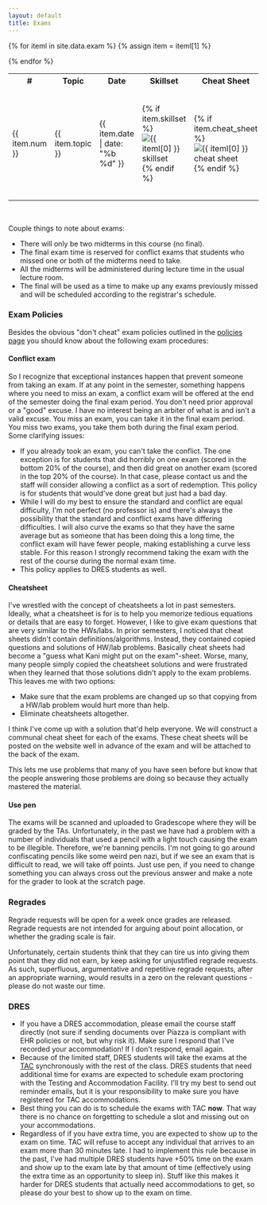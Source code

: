 ```yaml
---
layout: default
title: Exams
---
```


<table id="customers">
  <tr>
    <th> # </th>
    <th>Topic</th>
    <th>Date</th>
    <th>Skillset</th>
    <th>Cheat Sheet</th>
    <th>Sample 1</th>
    <th>Exam & Solutions</th>
  </tr>
  {% for iteml in site.data.exam %}  
    {% assign item = iteml[1] %}
    <tr>
        <td>{{ item.num }}</td>
        <td> {{ item.topic }} </td>
        <td> {{ item.date | date: "%b %d" }} </td>
        <td> 
        <!-- Skillset  -->
            {% if item.skillset %}
            <a href="{{ site.base }}{{ item.skillset }}"
                style="text-decoration: none">
                <img class="homework-icon"
                    alt="{{ iteml[0] }} skillset"
                    title="{{ iteml[0] }} skillset"
                    src="{{ site.base }}/img/icons/notes.png" />
            </a>
            {% endif %}
        </td>
        <td> 
        <!-- Cheatsheet  -->
            {% if item.cheat_sheet %}
            <a href="{{ site.base }}{{ item.cheat_sheet }}"
                style="text-decoration: none">
                <img class="homework-icon"
                    alt="{{ iteml[0] }} cheat sheet"
                    title="{{ iteml[0] }} cheat sheet"
                    src="{{ site.base }}/img/icons/cheat_sheet_icon.png" />
            </a>
            {% endif %}
        </td>
        <td> 
        <!-- Sample Exam 1 -->
            {% if item.samp_exam1 %}
            <a href="{{ site.base }}{{ item.samp_exam1 }}"
                style="text-decoration: none">
                <img class="homework-icon"
                    alt="{{ iteml[0] }} sample exam"
                    title="{{ iteml[0] }} sample exam"
                    src="{{ site.base }}/img/icons/lab_questions.png" />
            </a>
            {% endif %}
            {% if item.samp_exam2_sol %}
            <a href="{{ site.base }}{{ item.samp_exam1_sol }}"
                style="text-decoration: none">
                <img class="homework-icon"
                    alt="{{ iteml[0] }} exam solutions"
                    title="{{ iteml[0] }} exam solutions"
                    src="{{ site.base }}/img/icons/lab_solutions.png" />
            </a>
            {% endif %}              
        </td>       
        <td> 
            {% if item.exam_questions %}
            <a href="{{ site.base }}{{ item.exam_questions }}"
                style="text-decoration: none">
                <img class="homework-icon"
                    alt="{{ iteml[0] }} exam questions"
                    title="{{ iteml[0] }} exam questions"
                    src="{{ site.base }}/img/icons/lab_questions.png" />
            </a>
            {% endif %}
            {% if item.exam_solutions %}
            <a href="{{ site.base }}{{ item.exam_solutions }}"
                style="text-decoration: none">
                <img class="homework-icon"
                    alt="{{ iteml[0] }} exam solutions"
                    title="{{ iteml[0] }} exam solutions"
                    src="{{ site.base }}/img/icons/lab_solutions.png" />
            </a>
            {% endif %}
        </td>
    </tr>        


  {% endfor %}

</table>



&nbsp;

Couple things to note about exams:
- There will only be two midterms in this course (no final).
- The final exam time is reserved for conflict exams that students who missed one or both of the midterms need to take.
- All the midterms will be administered during lecture time in the usual lecture room. 
- The final will be used as a time to make up any exams previously missed and will be scheduled according to the registrar's schedule. 

### Exam Policies

Besides the obvious "don't cheat" exam policies outlined in the [policies page](/policies/cheating) you should know about the following exam procedures: 

#### Conflict exam 

So I recognize that exceptional instances happen that prevent someone from taking an exam. If at any point in the semester, something happens where you need to miss an exam, a conflict exam will be offered at the end of the semester doing the final exam period. You don't need prior approval or a "good" excuse. I have no interest being an arbiter of what is and isn't a valid excuse. You miss an exam, you can take it in the final exam period. You miss two exams, you take them both during the final exam period. Some clarifying issues: 

- If you already took an exam, you can't take the conflict. The one exception is for students that did horribly on one exam (scored in the bottom 20% of the course), and then did great on another exam (scored in the top 20% of the course). In that case, please contact us and the staff will consider allowing a conflict as a sort of redemption. This policy is for students that would've done great but just had a bad day. 
- While I will do my best to ensure the standard and conflict are equal difficulty, I'm not perfect (no professor is) and there's always the possibility that the standard and conflict exams have differing difficulties. I will also curve the exams so that they have the same average but as someone that has been doing this a long time, the conflict exam will have fewer people, making establishing a curve less stable. For this reason I strongly recommend taking the exam with the rest of the course during the normal exam time.  
- This policy applies to DRES students as well. 

#### Cheatsheet

I've wrestled with the concept of cheatsheets a lot in past semesters. Ideally, what a cheatsheet is for is to help you memorize tedious equations or details that are easy to forget. However, I like to give exam questions that are very similar to the HWs/labs. In prior semesters, I noticed that cheat sheets didn't contain definitions/algorithms. Instead, they contained copied questions and solutions of HW/lab problems. Basically cheat sheets had become a "guess what Kani might put on the exam"-sheet. Worse, many, many people simply copied the cheatsheet solutions and were frustrated when they learned that those solutions didn't apply to the exam problems. This leaves me with two options: 

- Make sure that the exam problems are changed up so that copying from a HW/lab problem would hurt more than help. 
- Eliminate cheatsheets altogether. 

I think I've come up with a solution that'd help everyone. We will construct a communal cheat sheet for each of the exams. These cheat sheets will be posted on the website well in advance of the exam and will be attached to the back of the exam. 

This lets me use problems that many of you have seen before but know that the people answering those problems are doing so because they actually mastered the material. 

#### Use pen

The exams will be scanned and uploaded to Gradescope where they will be graded by the TAs. Unfortunately, in the past we have had a problem with a number of individuals that used a pencil with a light touch causing the exam to be illegible. Therefore, we're banning pencils. I'm not going to go around confiscating pencils like some weird pen nazi, but if we see an exam that is difficult to read, we will take off points. Just use pen, if you need to change something you can always cross out the previous answer and make a note for the grader to look at the scratch page.  


### Regrades

Regrade requests will be open for a week once grades are released. Regrade requests are not intended for arguing about point allocation, or whether the grading scale is fair.

Unfortunately, certain students think that they can tire us into giving them point that they did not earn, by keep asking for unjustified regrade requests. As such, superfluous, argumentative and repetitive regrade requests, after an appropriate warning, would results in a zero on the relevant questions - please do not waste our time.

### DRES
- If you have a DRES accommodation, please email the course staff directly (not sure if sending documents over Piazza is compliant with EHR policies or not, but why risk it). Make sure I respond that I've recorded your accommodation! If I don't respond, email again. 
- Because of the limited staff, DRES students will take the exams at the [TAC](https://dres.illinois.edu/accommodations/testing-accommodations-center/) synchronously with the rest of the class. DRES students that need additional time for exams are expected to schedule exam proctoring with the Testing and Accommodation Facility. I'll try my best to send out reminder emails, but it is your responsibility to make sure you have registered for TAC accommodations. 
- Best thing you can do is to schedule the exams with TAC **now**. That way there is no chance on forgetting to schedule a slot and missing out on your accommodations.  
- Regardless of if you have extra time, you are expected to show up to the exam on time. TAC will refuse to accept any individual that arrives to an exam more than 30 minutes late. I had to implement this rule because in the past, I've had multiple DRES students have +50% time on the exam and show up to the exam late by that amount of time (effectively using the extra time as an opportunity to sleep in). Stuff like this makes it harder for DRES students that actually need accommodations to get, so please do your best to show up to the exam on time.  
